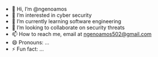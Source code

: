 - 👋 Hi, I’m @ngenoamos
- 👀 I’m interested in cyber security
- 🌱 I’m currently learning software engineering
- 💞️ I’m looking to collaborate on security threats
- 📫 How to reach me, email at ngenoamos502@gmail.com
- 😄 Pronouns: ...
- ⚡ Fun fact: ...

<!---
ngenoamos/ngenoamos is a ✨ special ✨ repository because its `README.md` (this file) appears on your GitHub profile.
You can click the Preview link to take a look at your changes.
--->
